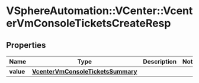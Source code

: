 # VSphereAutomation::VCenter::VcenterVmConsoleTicketsCreateResp

## Properties
Name | Type | Description | Notes
------------ | ------------- | ------------- | -------------
**value** | [**VcenterVmConsoleTicketsSummary**](VcenterVmConsoleTicketsSummary.md) |  | 


